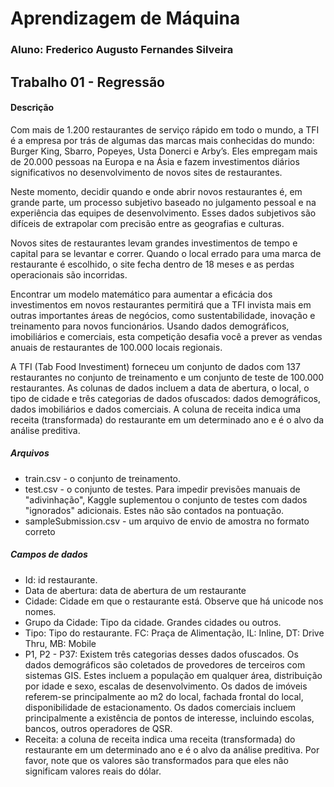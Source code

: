 # Aprendizagem de Máquina

### Aluno: Frederico Augusto Fernandes Silveira

## Trabalho 01 - Regressão

#### Descrição

Com mais de 1.200 restaurantes de serviço rápido em todo o mundo, a TFI é a empresa por trás de algumas das marcas mais conhecidas do mundo: Burger King, Sbarro, Popeyes, Usta Donerci e Arby’s. Eles empregam mais de 20.000 pessoas na Europa e na Ásia e fazem investimentos diários significativos no desenvolvimento de novos sites de restaurantes.

Neste momento, decidir quando e onde abrir novos restaurantes é, em grande parte, um processo subjetivo baseado no julgamento pessoal e na experiência das equipes de desenvolvimento. Esses dados subjetivos são difíceis de extrapolar com precisão entre as geografias e culturas.

Novos sites de restaurantes levam grandes investimentos de tempo e capital para se levantar e correr. Quando o local errado para uma marca de restaurante é escolhido, o site fecha dentro de 18 meses e as perdas operacionais são incorridas.

Encontrar um modelo matemático para aumentar a eficácia dos investimentos em novos restaurantes permitirá que a TFI invista mais em outras importantes áreas de negócios, como sustentabilidade, inovação e treinamento para novos funcionários. Usando dados demográficos, imobiliários e comerciais, esta competição desafia você a prever as vendas anuais de restaurantes de 100.000 locais regionais.

A TFI (Tab Food Investiment) forneceu um conjunto de dados com 137 restaurantes no conjunto de treinamento e um conjunto de teste de 100.000 restaurantes. As colunas de dados incluem a data de abertura, o local, o tipo de cidade e três categorias de dados ofuscados: dados demográficos, dados imobiliários e dados comerciais. A coluna de receita indica uma receita (transformada) do restaurante em um determinado ano e é o alvo da análise preditiva.


##### Arquivos

- train.csv - o conjunto de treinamento.
- test.csv - o conjunto de testes. Para impedir previsões manuais de "adivinhação", Kaggle suplementou o conjunto de testes com dados "ignorados" adicionais. Estes não são contados na pontuação.
- sampleSubmission.csv - um arquivo de envio de amostra no formato correto

##### Campos de dados

- Id: id restaurante.
- Data de abertura: data de abertura de um restaurante
- Cidade: Cidade em que o restaurante está. Observe que há unicode nos nomes.
- Grupo da Cidade: Tipo da cidade. Grandes cidades ou outros.
- Tipo: Tipo do restaurante. FC: Praça de Alimentação, IL: Inline, DT: Drive Thru, MB: Mobile
- P1, P2 - P37: Existem três categorias desses dados ofuscados. Os dados demográficos são coletados de provedores de terceiros com sistemas GIS. Estes incluem a população em qualquer área, distribuição por idade e sexo, escalas de desenvolvimento. Os dados de imóveis referem-se principalmente ao m2 do local, fachada frontal do local, disponibilidade de estacionamento. Os dados comerciais incluem principalmente a existência de pontos de interesse, incluindo escolas, bancos, outros operadores de QSR.
- Receita: a coluna de receita indica uma receita (transformada) do restaurante em um determinado ano e é o alvo da análise preditiva. Por favor, note que os valores são transformados para que eles não significam valores reais do dólar.
